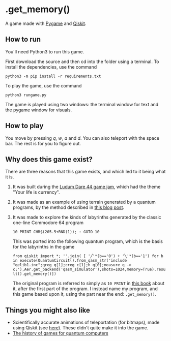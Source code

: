# .get_memory()

A game made with [Pygame](https://www.pygame.org) and [Qiskit](https://qiskit.org/).

## How to run

You'll need Python3 to run this game.

First download the source and then cd into the folder using a terminal. To install the dependencies, use the command

```python3 -m pip install -r requirements.txt ```

To play the game, use the command

```python3 rungame.py```

The game is played using two windows: the terminal window for text and the pygame window for visuals.

## How to play

You move by pressing *q*, *w*, *a* and *d*. You can also teleport with the space bar. The rest is for you to figure out.

## Why does this game exist?

There are three reasons that this game exists, and which led to it being what it is.

1. It was built during the [Ludum Dare 44 game jam](https://ldjam.com/events/ludum-dare/44), which had the theme "Your life is currency".

2. It was made as an example of using terrain generated by a quantum programs, by the method described in [this blog post](https://medium.com/qiskit/creating-infinite-worlds-with-quantum-computing-5e998e6d21c2).

3. It was made to explore the kinds of labyrinths generated by the classic one-line Commodore 64 program

   ```10 PRINT CHR$(205.5+RND(1)); : GOTO 10```
   
   This was ported into the following quantum program, which is the basis for the labyrinths in the game
   
   ```from qiskit import *; ''.join( [ '╱'*(b=='0') + '╲'*(b=='1') for b in execute(QuantumCircuit().from_qasm_str('include "qelib1.inc";qreg q[1];creg c[1];h q[0];measure q -> c;'),Aer.get_backend('qasm_simulator'),shots=1024,memory=True).result().get_memory()])```
   
   The original program is referred to simply as ```10 PRINT``` in [this book](https://10print.org/) about it, after the first part of the program. I instead name my program, and this game based upon it, using the part near the end: ```.get_memory()```.
   
## Things you might also like

* Scientifically accurate animations of teleportation (for bitmaps), made using Qiskit (see [here](https://github.com/quantumjim/quantograph/blob/master/example.md)). These didn't quite make it into the game.
* [The history of games for quantum computers](https://medium.com/@decodoku/the-history-of-games-for-quantum-computers-a1de98859b5a)
